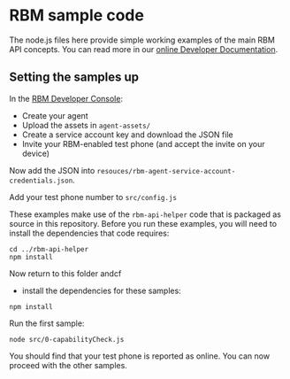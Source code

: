 # RBM sample code
The node.js files here provide simple working examples of the
main RBM API concepts. You can read more in our [online Developer Documentation](https://developers.google.com/business-communications/rcs-business-messaging/guides/get-started/how-it-works).

## Setting the samples up
In the [RBM Developer Console](https://business-communications.cloud.google.com/console/partner-console):

- Create your agent 
- Upload the assets in `agent-assets/`
- Create a service account key and download the JSON file
- Invite your RBM-enabled test phone (and accept the invite on your device)

Now add the JSON into `resouces/rbm-agent-service-account-credentials.json`.

Add your test phone number to `src/config.js`

These examples make use of the `rbm-api-helper` code that is packaged as source in this
repository. Before you run these examples, you will need to install the dependencies
that code requires:

```
cd ../rbm-api-helper
npm install
```

Now return to this folder andcf 
+ install the dependencies for these samples:

``
npm install
``

Run the first sample:

``
node src/0-capabilityCheck.js
``

You should find that your test phone is reported as online. You can now
proceed with the other samples.